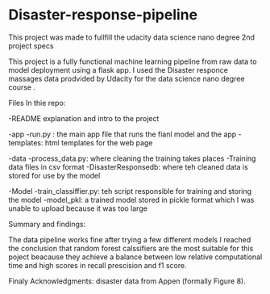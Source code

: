 # Disaster-response-pipeline
This project was made to fullfill the udacity data science nano degree 2nd project specs

This project is a fully functional machine learning pipeline from raw data to model deployment using a flask app. I used the Disaster responce massages data prodvided by Udacity for the data science nano degree course .

Files In thie repo:

-README explanation and intro to the project

-app  -run.py : the main app file that runs the fianl model and the app
      -templates: html templates for the web page 

-data -process_data.py: where cleaning the training takes places
      -Training data files in csv format
      -DisasterResponsedb: where teh cleaned data is stored for use by the model

-Model -train_classiffier.py: teh script responsible for training and storing the model
       -model_pkl: a trained model stored in pickle format which I was unable to upload because it was too large
       

Summary and findings:

The data pipeline works fine after trying a few different models I reached the conclusion that random forest calssifiers are the most suitable for this poject beacause they achieve a balance between low relative computational time and high scores in recall prescision and f1 score.

Finaly Acknowledgments:
disaster data from Appen (formally Figure 8).
